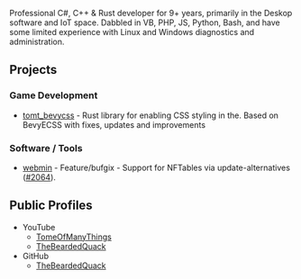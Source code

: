 Professional C#, C++ & Rust developer for 9+ years, primarily in the Deskop software and IoT space.
Dabbled in VB, PHP, JS, Python, Bash, and have some limited experience with Linux and Windows diagnostics and administration.

## Projects 
### Game Development
- [tomt_bevycss](https://github.com/TheBeardedQuack/tomt_bevycss) - Rust library for enabling CSS styling in the. Based on BevyECSS with fixes, updates and improvements

### Software / Tools
- [webmin](https://github.com/webmin/webmin) - Feature/bufgix - Support for NFTables via update-alternatives ([#2064](https://github.com/webmin/webmin/pull/2064)).

## Public Profiles
- YouTube
  - [TomeOfManyThings](https://www.youtube.com/c/TomeOfManyThings)
  - [TheBeardedQuack](https://www.youtube.com/@TheBeardedQuack)
- GitHub
  - [TheBeardedQuack](https://github.com/TheBeardedQuack/)
